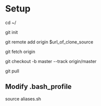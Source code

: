 <h1>Setup</h1>
<p>cd ~/</p>
<p>git init</p>
<p>git remote add origin $url_of_clone_source</p>
<p>git fetch origin</p>
<p>git checkout -b master --track origin/master</p>
<p>git pull</p>

<h2>Modify .bash_profile</h2>
<p>source aliases.sh</p>
